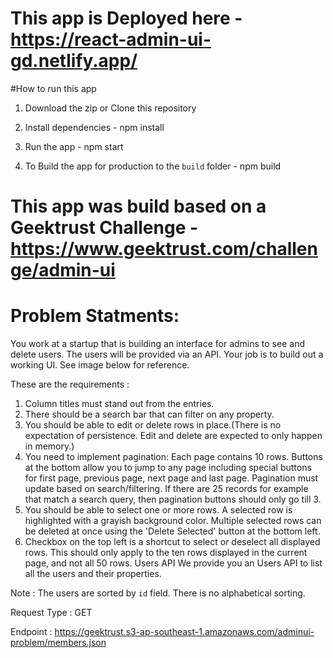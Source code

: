 # This app is Deployed here - https://react-admin-ui-gd.netlify.app/

#How to run this app

1. Download the zip or Clone this repository

2. Install dependencies - npm install

3. Run the app - npm start

4. To Build the app for production to the `build` folder - npm build

# This app was build based on a Geektrust Challenge - https://www.geektrust.com/challenge/admin-ui

# Problem Statments:
You work at a startup that is building an interface for admins to see and delete users. The users will be provided via an API. Your job is to build out a working UI. See image below for reference.

These are the requirements :

1. Column titles must stand out from the entries.
2. There should be a search bar that can filter on any property.
3. You should be able to edit or delete rows in place.(There is no expectation of persistence. Edit and delete are expected to only happen in memory.)
4. You need to implement pagination: Each page contains 10 rows. Buttons at the bottom allow you to jump to any page including special buttons for first page, previous page, next page and last page. Pagination must update based on search/filtering. If there are 25 records for example that match a search query, then pagination buttons should only go till 3.
5. You should be able to select one or more rows. A selected row is highlighted with a grayish background color. Multiple selected rows can be deleted at once using the 'Delete Selected' button at the bottom left.
6. Checkbox on the top left is a shortcut to select or deselect all displayed rows. This should only apply to the ten rows displayed in the current page, and not all 50 rows.
Users API
We provide you an Users API to list all the users and their properties.


Note :
The users are sorted by `id` field. There is no alphabetical sorting.

Request Type :
GET

Endpoint :
https://geektrust.s3-ap-southeast-1.amazonaws.com/adminui-problem/members.json



